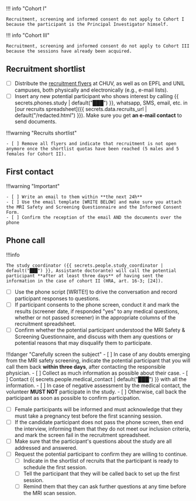 
!!! info "Cohort I"

	Recruitment, screening and informed consent do not apply to Cohort I because the participant is the Principal Investigator himself.

!!! info "Cohort III"

	Recruitment, screening and informed consent do not apply to Cohort III because the sessions have already been acquired.

## Recruitment shortlist

- [ ] Distribute the [recruitment flyers](../assets/files/flyer_FR.pdf) at CHUV, as well as on EPFL and UNIL campuses, both physically and electronically (e.g., e-mail lists).
- [ ] Insert any new potential participant who shows interest by calling {{ secrets.phones.study | default("███") }}, whatsapp, SMS, email, etc. in [our recruits spreadsheet]({{ secrets.data.recruits_url | default("/redacted.html") }}). Make sure you get **an e-mail contact** to send documents.

!!!warning "Recruits shortlist"

	- [ ] Remove all flyers and indicate that recruitment is not open anymore once the shortlist quotas have been reached (5 males and 5 females for Cohort II).

## First contact

!!!warning "Important"
	
	- [ ] Write an email to them within **the next 24h**
	- [ ] Use the email template [WRITE BELOW] and make sure you attach the MRI Safety and Screening Questionnaire and the Informed Consent Form.
	- [ ] Confirm the reception of the email AND the documents over the phone

## Phone call

!!!info

	The study coordinator ({{ secrets.people.study_coordinator | default("███") }}, Assistante doctorante) will call the potential participant **after at least three days** of having sent the information in the case of cohort II (HRA, art. 16-3; [24]).

- [ ] Use the phone script [WRITE!] to drive the conversation and record participant responses to questions.
- [ ] If participant consents to the phone screen, conduct it and mark the results (screener date, if responded "yes" to any medical questions, whether or not passed screener) in the appropriate columns of the recruitment spreadsheet.
- [ ] Confirm whether the potential participant understood the MRI Safety & Screening Questionnaire, and discuss with them any questions or potential reasons that may disqualify them to participate.

!!!danger "Carefully screen the subject"
    - [ ] In case of any doubts emerging from the MRI safety screening, indicate the potential participant that you will call them back **within three days**, after contacting the responsible physician.
    - [ ] Collect as much information as possible about their case.
    - [ ] Contact {{ secrets.people.medical_contact | default("███") }} with all the information.
    - [ ] In case of negative assessment by the medical contact, the volunteer **MUST NOT** participate in the study.
    - [ ] Otherwise, call back the participant as soon as possible to confirm participation.

- [ ] Female participants will be informed and must acknowledge that they must take a pregnancy test before the first scanning session.
- [ ] If the candidate participant does not pass the phone screen, then end the interview, informing them that they do not meet our inclusion criteria, and mark the screen fail in the recruitment spreadsheet.
- [ ] Make sure that the participant's questions about the study are all addressed and answered.
- [ ] Request the potential participant to confirm they are willing to continue.
	- [ ] Indicate in the shortlist of recruits that the participant is ready to schedule the first session.
	- [ ] Tell the participant that they will be called back to set up the first session.
	- [ ] Remind them that they can ask further questions at any time before the MRI scan session.
